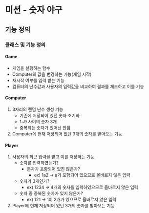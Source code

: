 # 미션 - 숫자 야구

## 기능 정의

### 클래스 및 기능 정의

#### Game

- 게임을 실행하는 함수
- Computer의 값을 변경하는 기능(게임 시작)
- 재시작 여부를 입력 받는 기능
- 컴퓨터의 난수값과 사용자의 입력값을 비교하여 결과를 체크하고 이를 기능

#### Computer

1. 3자리의 랜덤 난수 생성 기능
    - 기존에 저장되어 있던 숫자 초기화
    - 1~9 사이의 숫자 3개
    - 중복되는 숫자가 있어선 안됨
2. Computer에 현재 저장되어 있던 3개의 숫자를 받아오는 기능

#### Player

1. 사용자의 최근 입력을 받고 이를 저장하는 기능
    - 숫자를 입력하였는가?
        - 문자가 포함되어 있진 않은가?
            - ex) 1a2 -> a가 포함되어 있으므로 올바르지 않은 입력
    - 숫자가 3개인가?
        - ex) 1234 -> 4개의 숫자를 입력하였으므로 올바르지 않은 입력
    - 숫자 중 중복된 숫자가 있지 않은가?
        - ex) 121 -> 1이 2개가 있으므로 올바르지 않은 입력
2. Player에 현재 저장되어 있던 3개의 숫자를 받아오는 기능